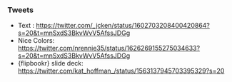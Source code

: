 ### Tweets 
- Text : https://twitter.com/_jcken/status/1602703208400420864?s=20&t=mnSxdS3BkvWvV5AfssJDGg
- Nice Colors: https://twitter.com/nrennie35/status/1626269155275034633?s=20&t=mnSxdS3BkvWvV5AfssJDGg
- {flipbookr} slide deck: https://twitter.com/kat_hoffman_/status/1563137945703395329?s=20
